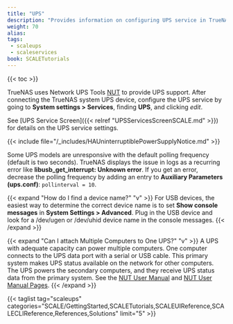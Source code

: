 ```yaml
---
title: "UPS"
description: "Provides information on configuring UPS service in TrueNAS SCALE."
weight: 70
alias: 
tags:
 - scaleups
 - scaleservices
book: SCALETutorials
---
```


{{< toc >}}

TrueNAS uses Network UPS Tools [NUT](https://networkupstools.org/) to provide UPS support.
After connecting the TrueNAS system UPS device, configure the UPS service by going to **System settings > Services**, finding **UPS**, and clicking <i class="material-icons" aria-hidden="true" title="Configure">edit</i>.

See [UPS Service Screen]({{< relref "UPSServicesScreenSCALE.md" >}}) for details on the UPS service settings.

{{< include file="/_includes/HAUninterruptiblePowerSupplyNotice.md" >}}

Some UPS models are unresponsive with the default polling frequency (default is two seconds).
TrueNAS displays the issue in logs as a recurring error like **libusb_get_interrupt: Unknown error**.
If you get an error, decrease the polling frequency by adding an entry to **Auxiliary Parameters (ups.conf)**: `pollinterval = 10`.

{{< expand "How do I find a device name?" "v" >}}
For USB devices, the easiest way to determine the correct device name is to set **Show console messages** in **System Settings > Advanced**.
Plug in the USB device and look for a <file>/dev/ugen</file> or <file>/dev/uhid</file> device name in the console messages.
{{< /expand >}}

{{< expand "Can I attach Multiple Computers to One UPS?" "v" >}}
A UPS with adequate capacity can power multiple computers.
One computer connects to the UPS data port with a serial or USB cable.
This primary system makes UPS status available on the network for other computers.
The UPS powers the secondary computers, and they receive UPS status data from the primary system.
See the [NUT User Manual](https://networkupstools.org/docs/user-manual.chunked/index.html) and [NUT User Manual Pages](https://networkupstools.org/docs/man/index.html#User_man).
{{< /expand >}}


{{< taglist tag="scaleups" categories="SCALE/GettingStarted,SCALETutorials,SCALEUIReference,SCALECLIReference,References,Solutions" limit="5" >}}
